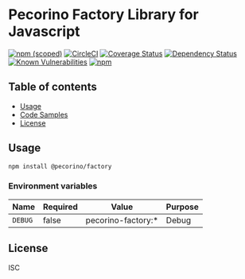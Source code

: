 # Pecorino Factory Library for Javascript

[![npm (scoped)](https://img.shields.io/npm/v/@pecorino/factory.svg)](https://www.npmjs.com/package/@pecorino/factory)
[![CircleCI](https://circleci.com/gh/pecorino-jp/factory.svg?style=svg)](https://circleci.com/gh/pecorino-jp/factory)
[![Coverage Status](https://coveralls.io/repos/github/pecorino-jp/factory/badge.svg?branch=master)](https://coveralls.io/github/pecorino-jp/factory?branch=master)
[![Dependency Status](https://img.shields.io/david/pecorino-jp/factory.svg)](https://david-dm.org/pecorino-jp/factory)
[![Known Vulnerabilities](https://snyk.io/test/github/pecorino-jp/factory/badge.svg?targetFile=package.json)](https://snyk.io/test/github/pecorino-jp/factory?targetFile=package.json)
[![npm](https://img.shields.io/npm/dm/@pecorino/factory.svg)](https://nodei.co/npm/@pecorino/factory/)

## Table of contents

* [Usage](#usage)
* [Code Samples](#code-samples)
* [License](#license)

## Usage

```shell
npm install @pecorino/factory
```

### Environment variables

| Name    | Required | Value              | Purpose |
|---------|----------|--------------------|---------|
| `DEBUG` | false    | pecorino-factory:* | Debug   |

## License

ISC
